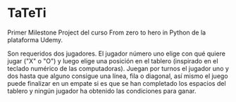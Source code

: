 # TaTeTi

Primer Milestone Project del curso From zero to hero in Python de la plataforma Udemy.

Son requeridos dos jugadores. El jugador número uno elige con qué quiere jugar ("X" o "O") y luego elige una posición en el tablero (inspirado en el teclado numérico de las computadoras). Juegan por turnos el jugador uno y dos hasta que alguno consigue una línea, fila o diagonal, así mismo el juego puede finalizar en un empate si es que se han completado los espacios del tablero y ningún jugador ha obtenido las condiciones para ganar.
